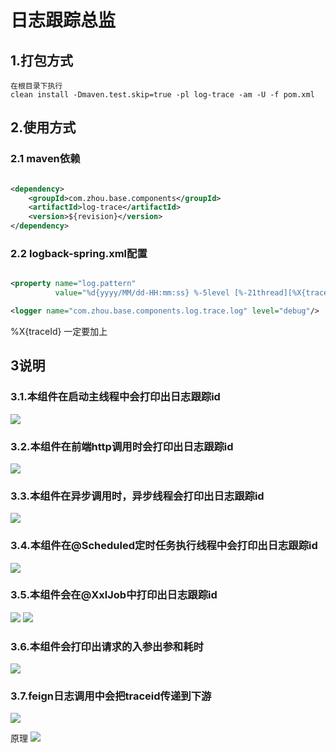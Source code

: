 # 日志跟踪总监

## 1.打包方式

```
在根目录下执行
clean install -Dmaven.test.skip=true -pl log-trace -am -U -f pom.xml
```

## 2.使用方式

### 2.1 maven依赖

```xml

<dependency>
    <groupId>com.zhou.base.components</groupId>
    <artifactId>log-trace</artifactId>
    <version>${revision}</version>
</dependency>
```

### 2.2 logback-spring.xml配置

```xml

<property name="log.pattern"
          value="%d{yyyy/MM/dd-HH:mm:ss} %-5level [%-21thread][%X{traceId}] %logger{36} %line - %msg%n"/>

<logger name="com.zhou.base.components.log.trace.log" level="debug"/>
```

%X{traceId} 一定要加上

## 3说明

### 3.1.本组件在启动主线程中会打印出日志跟踪id

![](https://gitee.com/RenZhenGongZuo/base-components/raw/master/img/log-trace/startup.png)

### 3.2.本组件在前端http调用时会打印出日志跟踪id

![](https://gitee.com/RenZhenGongZuo/base-components/raw/master/img/log-trace/normal.png)

### 3.3.本组件在异步调用时，异步线程会打印出日志跟踪id

![](https://gitee.com/RenZhenGongZuo/base-components/raw/master/img/log-trace/async.png)

### 3.4.本组件在@Scheduled定时任务执行线程中会打印出日志跟踪id

![](https://gitee.com/RenZhenGongZuo/base-components/raw/master/img/log-trace/scheduler.png)

### 3.5.本组件会在@XxlJob中打印出日志跟踪id

![](https://gitee.com/RenZhenGongZuo/base-components/raw/master/img/log-trace/xxljob-1.png)
![](https://gitee.com/RenZhenGongZuo/base-components/raw/master/img/log-trace/xxljob-2.png)

### 3.6.本组件会打印出请求的入参出参和耗时

![](https://gitee.com/RenZhenGongZuo/base-components/raw/master/img/log-trace/request.png)

### 3.7.feign日志调用中会把traceid传递到下游

![](https://gitee.com/RenZhenGongZuo/base-components/raw/master/img/log-trace/feign.png)

原理
![](https://gitee.com/RenZhenGongZuo/base-components/raw/master/img/log-trace/feign1.png)
